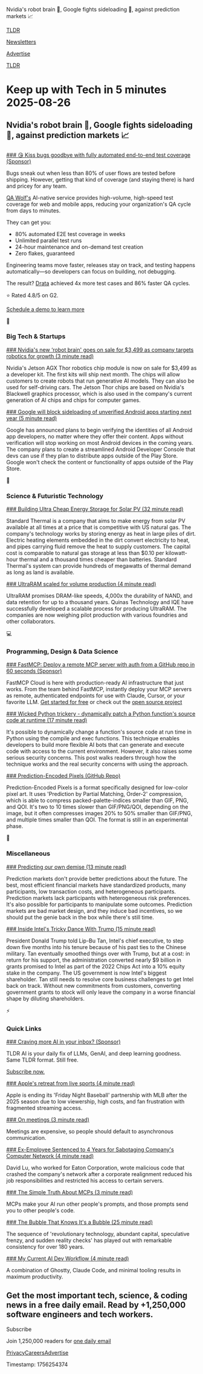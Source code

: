 Nvidia's robot brain 🤖, Google fights sideloading 📱, against prediction markets 📈 

[TLDR](/)

[Newsletters](/newsletters)

[Advertise](https://advertise.tldr.tech/)

[TLDR](/)

# Keep up with Tech in 5 minutes 2025-08-26

## Nvidia's robot brain 🤖, Google fights sideloading 📱, against prediction markets 📈

### 

[### 😘 Kiss bugs goodbye with fully automated end-to-end test coverage (Sponsor)](https://www.qawolf.com?utm_source=tldr&amp;utm_medium=newsletter&amp;utm_campaign=ACQ_All_Demo_Conversions__NewsletterAudience_-_Newsletter_KissBugsGoodbye_20250804-None_Experiment-FALSE&amp;utm_term=headline-KissBugsGoodbyeWithFullyAutomatedEndToEndTestCoverage&amp;utm_content=KissBugsGoodbye_ScheduleADemoToLearnMore_None_Headline%3AKissBugsGoodbyeWithFullyAutomatedEndToEndTestCoverage____Newsletter-SecondaryPlacement_20250804_v1_)

Bugs sneak out when less than 80% of user flows are tested before shipping. However, getting that kind of coverage (and staying there) is hard and pricey for any team.

[QA Wolf's](https://www.qawolf.com?utm_source=tldr&utm_medium=newsletter&utm_campaign=ACQ_All_Demo_Conversions__NewsletterAudience_-_Newsletter_KissBugsGoodbye_20250804-None_Experiment-FALSE&utm_term=body-QAWolf&utm_content=KissBugsGoodbye_ScheduleADemoToLearnMore_None_Headline%3AKissBugsGoodbyeWithFullyAutomatedEndToEndTestCoverage____Newsletter-SecondaryPlacement_20250804_v1_) AI-native service provides high-volume, high-speed test coverage for web and mobile apps, reducing your organization's QA cycle from days to minutes.

They can get you:

* 80% automated E2E test coverage in weeks
* Unlimited parallel test runs
* 24-hour maintenance and on-demand test creation
* Zero flakes, guaranteed

Engineering teams move faster, releases stay on track, and testing happens automatically—so developers can focus on building, not debugging.

The result? [Drata](https://www.qawolf.com/case-studies/drata?utm_source=tldr&utm_medium=newsletter&utm_campaign=ACQ_All_Demo_Conversions__NewsletterAudience_-_Newsletter_KissBugsGoodbye_20250804-None_Experiment-FALSE&utm_term=body-Drata&utm_content=KissBugsGoodbye_ScheduleADemoToLearnMore_None_Headline%3AKissBugsGoodbyeWithFullyAutomatedEndToEndTestCoverage____Newsletter-SecondaryPlacement_20250804_v1_) achieved 4x more test cases and 86% faster QA cycles.

⭐ Rated 4.8/5 on G2.

[Schedule a demo to learn more](https://www.qawolf.com?utm_source=tldr&utm_medium=newsletter&utm_campaign=ACQ_All_Demo_Conversions__NewsletterAudience_-_Newsletter_KissBugsGoodbye_20250804-None_Experiment-FALSE&utm_term=cta-ScheduleADemoToLearnMore&utm_content=KissBugsGoodbye_ScheduleADemoToLearnMore_None_Headline%3AKissBugsGoodbyeWithFullyAutomatedEndToEndTestCoverage____Newsletter-SecondaryPlacement_20250804_v1_)

📱

### Big Tech & Startups

[### Nvidia's new ‘robot brain' goes on sale for $3,499 as company targets robotics for growth (3 minute read)](https://www.cnbc.com/2025/08/25/nvidias-thor-t5000-robot-brain-chip.html?utm_source=tldrnewsletter)

Nvidia's Jetson AGX Thor robotics chip module is now on sale for $3,499 as a developer kit. The first kits will ship next month. The chips will allow customers to create robots that run generative AI models. They can also be used for self-driving cars. The Jetson Thor chips are based on Nvidia's Blackwell graphics processor, which is also used in the company's current generation of AI chips and chips for computer games.

[### Google will block sideloading of unverified Android apps starting next year (5 minute read)](https://arstechnica.com/gadgets/2025/08/google-will-block-sideloading-of-unverified-android-apps-starting-next-year/?utm_source=tldrnewsletter)

Google has announced plans to begin verifying the identities of all Android app developers, no matter where they offer their content. Apps without verification will stop working on most Android devices in the coming years. The company plans to create a streamlined Android Developer Console that devs can use if they plan to distribute apps outside of the Play Store. Google won't check the content or functionality of apps outside of the Play Store.

🚀

### Science & Futuristic Technology

[### Building Ultra Cheap Energy Storage for Solar PV (32 minute read)](https://austinvernon.site/blog/standardthermal.html?utm_source=tldrnewsletter)

Standard Thermal is a company that aims to make energy from solar PV available at all times at a price that is competitive with US natural gas. The company's technology works by storing energy as heat in large piles of dirt. Electric heating elements embedded in the dirt convert electricity to heat, and pipes carrying fluid remove the heat to supply customers. The capital cost is comparable to natural gas storage at less than $0.10 per kilowatt-hour thermal and a thousand times cheaper than batteries. Standard Thermal's system can provide hundreds of megawatts of thermal demand as long as land is available.

[### UltraRAM scaled for volume production (4 minute read)](https://www.tomshardware.com/pc-components/ram/ultraram-scaled-for-volume-production-memory-that-promises-dram-like-speeds-4-000x-the-durability-of-nand-and-data-retention-for-up-to-a-thousand-years-is-now-ready-for-manufacturing?utm_source=tldrnewsletter)

UltraRAM promises DRAM-like speeds, 4,000x the durability of NAND, and data retention for up to a thousand years. Quinas Technology and IQE have successfully developed a scalable process for producing UltraRAM. The companies are now weighing pilot production with various foundries and other collaborators.

💻

### Programming, Design & Data Science

[### FastMCP: Deploy a remote MCP server with auth from a GitHub repo in 60 seconds (Sponsor)](https://fastmcp.cloud/?utm_medium=newsletter&amp;utm_source=tldr-ai&amp;utm_campaign=20252608)

FastMCP Cloud is here with production-ready AI infrastructure that just works. From the team behind FastMCP, instantly deploy your MCP servers as remote, authenticated endpoints for use with Claude, Cursor, or your favorite LLM. [Get started for free](https://fastmcp.cloud/?utm_medium=newsletter&utm_source=tldr-ai&utm_campaign=20252608) or check out the [open source project](https://gofastmcp.com/getting-started/welcome?utm_medium=newsletter&utm_source=tldr-ai&utm_campaign=20252608)

[### Wicked Python trickery - dynamically patch a Python function's source code at runtime (17 minute read)](https://ericmjl.github.io/blog/2025/8/23/wicked-python-trickery-dynamically-patch-a-python-functions-source-code-at-runtime/?utm_source=tldrnewsletter)

It's possible to dynamically change a function's source code at run time in Python using the compile and exec functions. This technique enables developers to build more flexible AI bots that can generate and execute code with access to the current environment. However, it also raises some serious security concerns. This post walks readers through how the technique works and the real security concerns with using the approach.

[### Prediction-Encoded Pixels (GitHub Repo)](https://github.com/ENDESGA/PEP?utm_source=tldrnewsletter)

Prediction-Encoded Pixels is a format specifically designed for low-color pixel art. It uses 'Prediction by Partial Matching, Order-2' compression, which is able to compress packed-palette-indices smaller than GIF, PNG, and QOI. It's two to 10 times slower than GIF/PNG/QOI, depending on the image, but it often compresses images 20% to 50% smaller than GIF/PNG, and multiple times smaller than QOI. The format is still in an experimental phase.

🎁

### Miscellaneous

[### Predicting our own demise (13 minute read)](https://reducibleerrors.com/prediction-markets/?utm_source=tldrnewsletter)

Prediction markets don't provide better predictions about the future. The best, most efficient financial markets have standardized products, many participants, low transaction costs, and heterogeneous participants. Prediction markets lack participants with heterogeneous risk preferences. It's also possible for participants to manipulate some outcomes. Prediction markets are bad market design, and they induce bad incentives, so we should put the genie back in the box while there's still time.

[### Inside Intel's Tricky Dance With Trump (15 minute read)](https://www.wsj.com/tech/inside-intels-tricky-dance-with-trump-c03f729c?st=6z2WWU&reflink=desktopwebshare_permalink&utm_source=tldrnewsletter)

President Donald Trump told Lip-Bu Tan, Intel's chief executive, to step down five months into his tenure because of his past ties to the Chinese military. Tan eventually smoothed things over with Trump, but at a cost: in return for his support, the administration converted nearly $9 billion in grants promised to Intel as part of the 2022 Chips Act into a 10% equity stake in the company. The US government is now Intel's biggest shareholder. Tan still needs to resolve core business challenges to get Intel back on track. Without new commitments from customers, converting government grants to stock will only leave the company in a worse financial shape by diluting shareholders.

⚡

### Quick Links

[### Craving more AI in your inbox? (Sponsor)](https://tldr.tech/ai/?utm_source=tldr&amp;utm_medium=newsletter&amp;utm_campaign=quicklinks08262025)

TLDR AI is your daily fix of LLMs, GenAI, and deep learning goodness. Same TLDR format. Still free.

[Subscribe now.](https://tldr.tech/ai/?utm_source=tldr&utm_medium=newsletter&utm_campaign=quicklinks08262025)

[### Apple's retreat from live sports (4 minute read)](https://victorwynne.com/apple-sports-streaming/?utm_source=tldrnewsletter)

Apple is ending its 'Friday Night Baseball' partnership with MLB after the 2025 season due to low viewership, high costs, and fan frustration with fragmented streaming access.

[### On meetings (3 minute read)](https://shyamal.me/blog/meetings/?utm_source=tldrnewsletter)

Meetings are expensive, so people should default to asynchronous communication.

[### Ex-Employee Sentenced to 4 Years for Sabotaging Company's Computer Network (4 minute read)](https://www.nytimes.com/2025/08/22/business/eaton-corporation-hack-prison-sentence.html?unlocked_article_code=1.hE8.sSnI.Ccm3Zd8u6Pxa&smid=url-share&utm_source=tldrnewsletter)

David Lu, who worked for Eaton Corporation, wrote malicious code that crashed the company's network after a corporate realignment reduced his job responsibilities and restricted his access to certain servers.

[### The Simple Truth About MCPs (3 minute read)](https://danielmiessler.com/blog/mcps-are-just-other-peoples-prompts-and-apis?utm_source=tldrnewsletter)

MCPs make your AI run other people's prompts, and those prompts send you to other people's code.

[### The Bubble That Knows It's a Bubble (25 minute read)](https://craigmccaskill.com/ai-bubble-history?utm_source=tldrnewsletter)

The sequence of 'revolutionary technology, abundant capital, speculative frenzy, and sudden reality checks' has played out with remarkable consistency for over 180 years.

[### My Current AI Dev Workflow (4 minute read)](https://steipete.me/posts/2025/optimal-ai-development-workflow?utm_source=tldrnewsletter)

A combination of Ghostty, Claude Code, and minimal tooling results in maximum productivity.

## Get the most important tech, science, & coding news in a free daily email. Read by +1,250,000 software engineers and tech workers.

Subscribe

Join 1,250,000 readers for [one daily email](/api/latest/tech)

[Privacy](/privacy)[Careers](https://jobs.ashbyhq.com/tldr.tech)[Advertise](/tech/advertise)

Timestamp: 1756254374